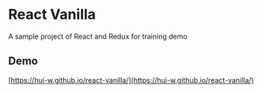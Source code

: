 # React Vanilla
A sample project of React and Redux for training demo

## Demo
[https://hui-w.github.io/react-vanilla/](https://hui-w.github.io/react-vanilla/)
